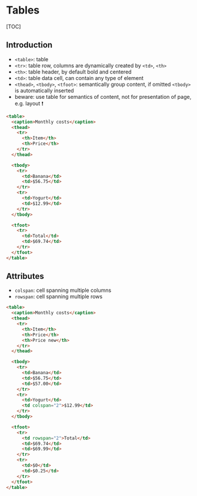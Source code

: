 # Tables

[TOC]



## Introduction

- `<table>`: table
- `<tr>`: table row, columns are dynamically created by `<td>`, `<th>`
- `<th>`: table header, by default bold and centered
- `<td>`: table data cell, can contain any type of element
- `<thead>`, `<tbody>`, `<tfoot>`: semantically group content, if omitted `<tbody>` is automatically inserted
- beware: use table for semantics of content, not for presentation of page, e.g. layout ❗️

```html
<table>
  <caption>Monthly costs</caption>
  <thead>
    <tr>
      <th>Item</th>
      <th>Price</th>
    </tr>
  </thead>

  <tbody>
    <tr>
      <td>Banana</td>
      <td>$56.75</td>
    </tr>
    <tr>
      <td>Yogurt</td>
      <td>$12.99</td>
    </tr>
  </tbody>

  <tfoot>
    <tr>
      <td>Total</td>
      <td>$69.74</td>
    </tr>
  </tfoot>
</table>
```

<!-- Demo: HTML/table -->



## Attributes

- `colspan`: cell spanning multiple columns
- `rowspan`: cell spanning multiple rows

```html
<table>
  <caption>Monthly costs</caption>
  <thead>
    <tr>
      <th>Item</th>
      <th>Price</th>
      <th>Price new</th>
    </tr>
  </thead>

  <tbody>
    <tr>
      <td>Banana</td>
      <td>$56.75</td>
      <td>$57.00</td>
    </tr>
    <tr>
      <td>Yogurt</td>
      <td colspan="2">$12.99</td>
    </tr>
  </tbody>

  <tfoot>
    <tr>
      <td rowspan="2">Total</td>
      <td>$69.74</td>
      <td>$69.99</td>
    </tr>
    <tr>
      <td>$0</td>
      <td>$0.25</td>
    </tr>
  </tfoot>
</table>
```